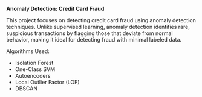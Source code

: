 <b> Anomaly Detection: Credit Card Fraud </b>

This project focuses on detecting credit card fraud using anomaly detection techniques. Unlike supervised learning, anomaly detection identifies rare, suspicious transactions by flagging those that deviate from normal behavior, making it ideal for detecting fraud with minimal labeled data.

Algorithms Used:

- Isolation Forest
- One-Class SVM
- Autoencoders
- Local Outlier Factor (LOF)
- DBSCAN
